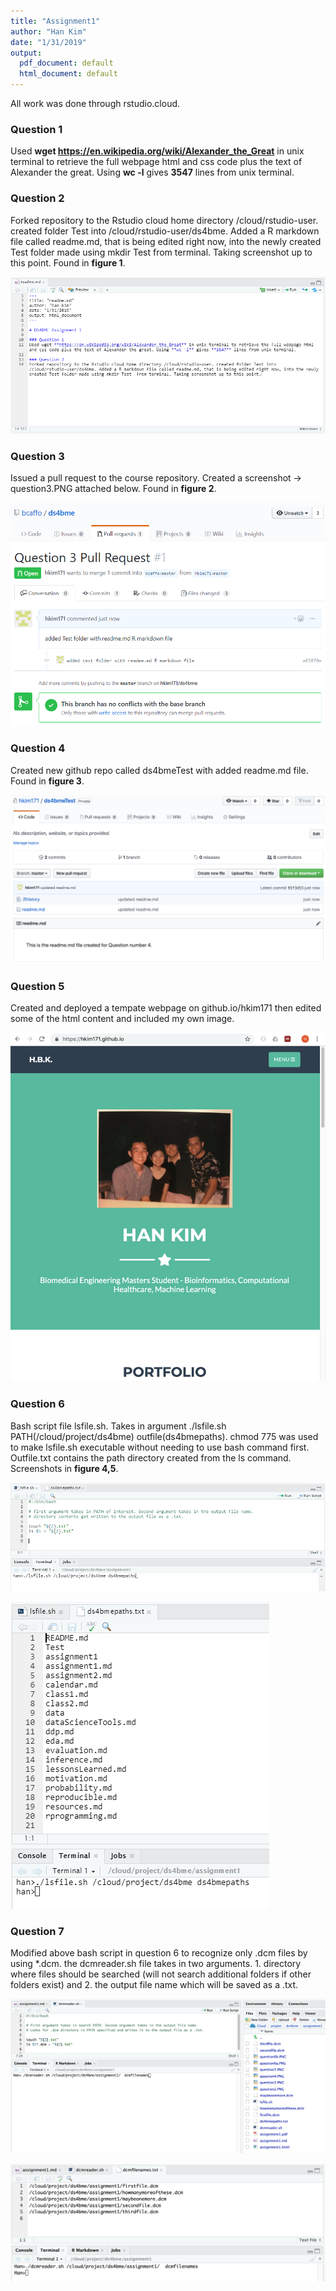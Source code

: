 ```yaml
---
title: "Assignment1"
author: "Han Kim"
date: "1/31/2019"
output:
  pdf_document: default
  html_document: default
---
```

All work was done through rstudio.cloud. 

### Question 1
Used **wget https://en.wikipedia.org/wiki/Alexander_the_Great** in unix terminal to retrieve the full webpage html and css code plus the text of Alexander the great. Using **wc -l** gives **3547** lines from unix terminal.

### Question 2
Forked repository to the Rstudio cloud home directory /cloud/rstudio-user. created folder Test into /cloud/rstudio-user/ds4bme. Added a R markdown file called readme.md, that is being edited right now, into the newly created Test folder made using mkdir Test  from terminal. Taking screenshot up to this point. Found in **figure 1**. 

![Q2 screenshot of Rmarkdown File.](./question2.PNG)

### Question 3
Issued a pull request to the course repository. Created a screenshot -> question3.PNG attached below. Found in **figure 2**. 

![Q3 screenshot of Pull request.](./question3.PNG)

### Question 4
Created new github repo called ds4bmeTest with added readme.md file. Found in **figure 3**. 

![Q4 screenshot of repo and readme.md file.](./question4.PNG)

### Question 5
Created and deployed a tempate webpage on github.io/hkim171 then edited some of the html content and included my own image. 

![Q5 screenshot of github.io/hkim171 webpage.](./question5.PNG)

### Question 6
Bash script file lsfile.sh. Takes in argument ./lsfile.sh PATH(/cloud/project/ds4bme) outfile(ds4bmepaths). chmod 775 was used to make lsfile.sh executable without needing to use bash command first. Outfile.txt contains the path directory created from the ls command. Screenshots in **figure 4,5**. 

![Q6a screenshot of lsfile path outfile. path = ds4bme repo.](./question6a.PNG)

![Q6b screenshot of outfile ds4bmepaths.txt of repo directory.](./question6b.PNG)

### Question 7
Modified above bash script in question 6 to recognize only .dcm files by using *.dcm. the dcmreader.sh file takes in two arguments. 1. directory where files should be searched (will not search additional folders if other folders exist) and 2. the output file name which will be saved as a .txt. 

![Q7a screenshot of ./dcmreader.sh PATH outputfile_name as well as directory which is shown to include a couple .dcm files created using unix touch command.](./question7a.PNG)

![Q7b screenshot of output text file ds4bme.txt after the unix script is run. it contains the path + file name all ending in .dcm as instructed.](./question7b.PNG)






